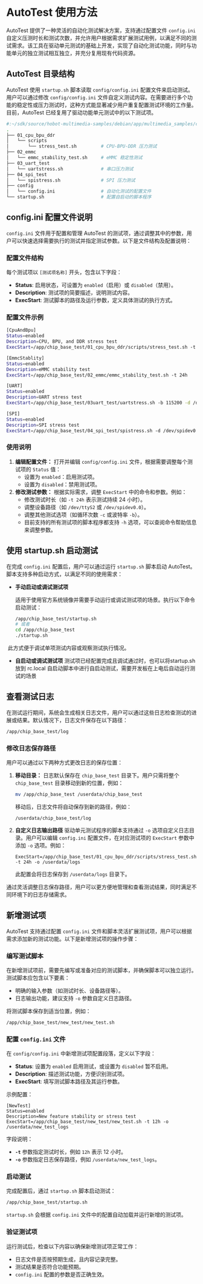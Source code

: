 # AutoTest 使用方法

AutoTest 提供了一种灵活的自动化测试解决方案，支持通过配置文件 `config.ini` 自定义压测时长和测试次数，并允许用户根据需求扩展测试用例，以满足不同的测试需求。该工具在驱动单元测试的基础上开发，实现了自动化测试功能，同时与功能单元的独立测试相互独立，并充分复用现有代码资源。

## AutoTest 目录结构

AutoTest 使用 `startup.sh` 脚本读取 `config/config.ini` 配置文件来启动测试。用户可以通过修改 `config/config.ini` 文件自定义测试内容。在需要进行多个功能的稳定性或压力测试时，这种方式能显著减少用户重复配置测试环境的工作量。目前，AutoTest 已经复用了驱动功能单元测试中的以下测试项。

```bash
#:~/sdk/source/hobot-multimedia-samples/debian/app/multimedia_samples/chip_base_test$ tree
.
├── 01_cpu_bpu_ddr
│   └── scripts
│       └── stress_test.sh         # CPU-BPU-DDR 压力测试
├── 02_emmc
│   └── emmc_stability_test.sh     # eMMC 稳定性测试
├── 03_uart_test
│   └── uartstress.sh              # 串口压力测试
├── 04_spi_test
│   └── spistress.sh               # SPI 压力测试
├── config
│   └── config.ini                 # 自动化测试的配置文件
└── startup.sh                     # 配置自启动的脚本程序
```

## config.ini 配置文件说明

`config.ini` 文件用于配置和管理 AutoTest 的测试项，通过调整其中的参数，用户可以快速选择需要执行的测试并指定测试参数。以下是文件结构及配置说明：

### 配置文件结构

每个测试项以 `[测试项名称]` 开头，包含以下字段：

- **Status**:  启用状态，可设置为 `enabled`（启用）或 `disabled`（禁用）。
- **Description**:  测试项的简要描述，说明测试内容。
- **ExecStart**:  测试脚本的路径及运行参数，定义具体测试的执行方式。

### 配置文件示例

```bash
[CpuAndBpu]
Status=enabled
Description=CPU, BPU, and DDR stress test
ExecStart=/app/chip_base_test/01_cpu_bpu_ddr/scripts/stress_test.sh -t 24h

[EmmcStablity]
Status=enabled
Description=eMMC stability test
ExecStart=/app/chip_base_test/02_emmc/emmc_stability_test.sh -t 24h

[UART]
Status=enabled
Description=UART stress test
ExecStart=/app/chip_base_test/03uart_test/uartstress.sh -b 115200 -d /dev/ttyS2 -c 1000000

[SPI]
Status=enabled
Description=SPI stress test
ExecStart=/app/chip_base_test/04_spi_test/spistress.sh -d /dev/spidev0.0 -c 1000000
```

### 使用说明

1. **编辑配置文件：**
   打开并编辑 `config/config.ini` 文件，根据需要调整每个测试项的 `Status` 值：
   - 设置为 `enabled`：启用测试项。
   - 设置为 `disabled`：禁用测试项。
2. **修改测试参数：**
   根据实际需求，调整 `ExecStart` 中的命令和参数。例如：
   - 修改测试时长（如 `-t 24h` 表示测试持续 24 小时）。
   - 调整设备路径（如 `/dev/ttyS2` 或 `/dev/spidev0.0`）。
   - 调整其他测试选项（如循环次数 `-c` 或波特率 `-b`）。
   - 目前支持的所有测试项的脚本程序都支持 `-h` 选项，可以查阅命令帮助信息来调整参数。

## 使用 startup.sh 启动测试

在完成 `config.ini` 配置后，用户可以通过运行 `startup.sh` 脚本启动 AutoTest。脚本支持多种启动方式，以满足不同的使用需求：

- **手动启动或调试测试项**

  适用于使用官方系统镜像并需要手动运行或调试测试项的场景。执行以下命令启动测试：

  ```bash
  /app/chip_base_test/startup.sh
  # 或者
  cd /app/chip_base_test
  ./startup.sh
  ```

​	此方式便于调试单项测试内容或观察测试执行情况。

- **自启动或调试测试项**
  测试项已经配置完成且调试通过时，也可以将startup.sh 放到 rc.local 自启动脚本中进行自启动测试，需要开发板在上电后自动运行测试的场景

## 查看测试日志

在测试运行期间，系统会生成相关日志文件，用户可以通过这些日志检查测试的进展或结果。默认情况下，日志文件保存在以下路径：

```bash
/app/chip_base_test/log
```

### 修改日志保存路径

用户可以通过以下两种方式更改日志的保存位置：

1. **移动目录：**
    日志默认保存在 `chip_base_test` 目录下。用户只需将整个 `chip_base_test` 目录移动到新的位置，例如：

   ```bash
   mv /app/chip_base_test /userdata/chip_base_test
   ```

   移动后，日志文件将自动保存到新的路径，例如：

   ```text
   /userdata/chip_base_test/log
   ```

2. **自定义日志输出路径**
   驱动单元测试程序的脚本支持通过 `-o` 选项自定义日志目录。用户可以编辑 `config.ini` 配置文件，在对应测试项的 `ExecStart` 参数中添加 `-o` 选项。例如：

   ```text
   ExecStart=/app/chip_base_test/01_cpu_bpu_ddr/scripts/stress_test.sh -t 24h -o /userdata/logs
   ```

   此配置会将日志保存到 `/userdata/logs` 目录下。

通过灵活调整日志保存路径，用户可以更方便地管理和查看测试结果，同时满足不同环境下的日志存储需求。

## 新增测试项

AutoTest 支持通过配置 `config.ini` 文件和脚本灵活扩展测试项，用户可以根据需求添加新的测试功能。以下是新增测试项的操作步骤：

### 编写测试脚本

在新增测试项前，需要先编写或准备对应的测试脚本，并确保脚本可以独立运行。测试脚本应包含以下要素：

- 明确的输入参数（如测试时长、设备路径等）。
- 日志输出功能，建议支持 `-o` 参数自定义日志路径。

将测试脚本保存到适当位置，例如：

```bash
/app/chip_base_test/new_test/new_test.sh
```

### 配置 `config.ini` 文件

在 `config/config.ini` 中新增测试项配置段落，定义以下字段：

- **Status**: 设置为 `enabled` 启用测试，或设置为 `disabled` 暂不启用。
- **Description**: 描述测试功能，方便识别测试项。
- **ExecStart**: 填写测试脚本路径及其运行参数。

示例配置：

```text
[NewTest]
Status=enabled
Description=New feature stability or stress test
ExecStart=/app/chip_base_test/new_test/new_test.sh -t 12h -o /userdata/new_test_logs
```

字段说明：

- **`-t`** 参数指定测试时长，例如 `12h` 表示 12 小时。
- **`-o`** 参数指定日志保存路径，例如 `/userdata/new_test_logs`。

### 启动测试

完成配置后，通过 `startup.sh` 脚本启动测试：

```bash
/app/chip_base_test/startup.sh
```

`startup.sh` 会根据 `config.ini` 文件中的配置自动加载并运行新增的测试项。

### 验证测试项

运行测试后，检查以下内容以确保新增测试项正常工作：

- 日志文件是否按预期生成，且内容记录完整。
- 测试结果是否符合功能预期。
- `config.ini` 配置的参数是否正确生效。
